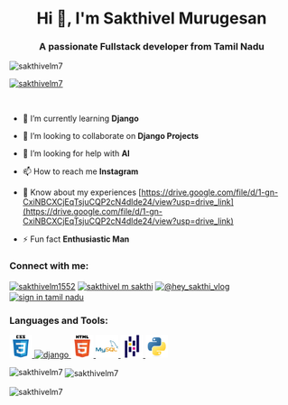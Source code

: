 <h1 align="center">Hi 👋, I'm Sakthivel Murugesan</h1>
<h3 align="center">A passionate Fullstack developer from Tamil Nadu</h3>

<p align="left"> <img src="https://komarev.com/ghpvc/?username=sakthivelm7&label=Profile%20views&color=0e75b6&style=flat" alt="sakthivelm7" /> </p>

<p align="left"> <a href="https://github.com/ryo-ma/github-profile-trophy"><img src="https://github-profile-trophy.vercel.app/?username=sakthivelm7" alt="sakthivelm7" /></a> </p>

<p align="left"> <a href="https://twitter.com/" target="blank"><img src="https://img.shields.io/twitter/follow/?logo=twitter&style=for-the-badge" alt="" /></a> </p>

- 🌱 I’m currently learning **Django**

- 👯 I’m looking to collaborate on **Django Projects**

- 🤝 I’m looking for help with **AI**

- 📫 How to reach me **Instagram**

- 📄 Know about my experiences [https://drive.google.com/file/d/1-gn-CxiNBCXCjEqTsjuCQP2cN4dlde24/view?usp=drive_link](https://drive.google.com/file/d/1-gn-CxiNBCXCjEqTsjuCQP2cN4dlde24/view?usp=drive_link)

- ⚡ Fun fact **Enthusiastic Man**

<h3 align="left">Connect with me:</h3>
<p align="left">
<a href="https://linkedin.com/in/sakthivelm1552" target="blank"><img align="center" src="https://raw.githubusercontent.com/rahuldkjain/github-profile-readme-generator/master/src/images/icons/Social/linked-in-alt.svg" alt="sakthivelm1552" height="30" width="40" /></a>
<a href="https://fb.com/sakthivel m sakthi" target="blank"><img align="center" src="https://raw.githubusercontent.com/rahuldkjain/github-profile-readme-generator/master/src/images/icons/Social/facebook.svg" alt="sakthivel m sakthi" height="30" width="40" /></a>
<a href="https://instagram.com/@hey_sakthi_vlog" target="blank"><img align="center" src="https://raw.githubusercontent.com/rahuldkjain/github-profile-readme-generator/master/src/images/icons/Social/instagram.svg" alt="@hey_sakthi_vlog" height="30" width="40" /></a>
<a href="https://www.youtube.com/c/sign in tamil nadu" target="blank"><img align="center" src="https://raw.githubusercontent.com/rahuldkjain/github-profile-readme-generator/master/src/images/icons/Social/youtube.svg" alt="sign in tamil nadu" height="30" width="40" /></a>
</p>

<h3 align="left">Languages and Tools:</h3>
<p align="left"> <a href="https://www.w3schools.com/css/" target="_blank" rel="noreferrer"> <img src="https://raw.githubusercontent.com/devicons/devicon/master/icons/css3/css3-original-wordmark.svg" alt="css3" width="40" height="40"/> </a> <a href="https://www.djangoproject.com/" target="_blank" rel="noreferrer"> <img src="https://cdn.worldvectorlogo.com/logos/django.svg" alt="django" width="40" height="40"/> </a> <a href="https://www.w3.org/html/" target="_blank" rel="noreferrer"> <img src="https://raw.githubusercontent.com/devicons/devicon/master/icons/html5/html5-original-wordmark.svg" alt="html5" width="40" height="40"/> </a> <a href="https://www.mysql.com/" target="_blank" rel="noreferrer"> <img src="https://raw.githubusercontent.com/devicons/devicon/master/icons/mysql/mysql-original-wordmark.svg" alt="mysql" width="40" height="40"/> </a> <a href="https://pandas.pydata.org/" target="_blank" rel="noreferrer"> <img src="https://raw.githubusercontent.com/devicons/devicon/2ae2a900d2f041da66e950e4d48052658d850630/icons/pandas/pandas-original.svg" alt="pandas" width="40" height="40"/> </a> <a href="https://www.python.org" target="_blank" rel="noreferrer"> <img src="https://raw.githubusercontent.com/devicons/devicon/master/icons/python/python-original.svg" alt="python" width="40" height="40"/> </a> </p>

<p><img align="left" src="https://github-readme-stats.vercel.app/api/top-langs?username=sakthivelm7&show_icons=true&locale=en&layout=compact" alt="sakthivelm7" /></p>

<p>&nbsp;<img align="center" src="https://github-readme-stats.vercel.app/api?username=sakthivelm7&show_icons=true&locale=en" alt="sakthivelm7" /></p>

<p><img align="center" src="https://github-readme-streak-stats.herokuapp.com/?user=sakthivelm7&" alt="sakthivelm7" /></p>
